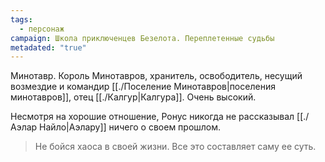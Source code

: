 ```yaml
---
tags:
  - персонаж
campaign: Школа приключенцев Безелота. Переплетенные судьбы
metadated: "true"
---
```


Минотавр. Король Минотавров, хранитель, освободитель, несущий возмездие и командир [[./Поселение Минотавров|поселения минотавров]], отец [[./Калгур|Калгура]]. Очень высокий.

Несмотря на хорошие отношение, Ронус никогда не рассказывал [[./Аэлар Найло|Аэлару]] ничего о своем прошлом.

> Не бойся хаоса в своей жизни. Все это составляет саму ее суть.